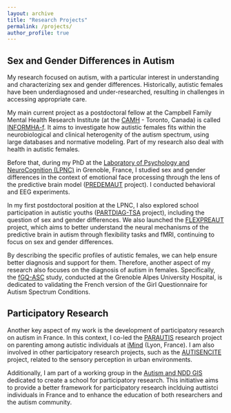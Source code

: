 ```yaml
---
layout: archive
title: "Research Projects"
permalink: /projects/
author_profile: true
---
```


## Sex and Gender Differences in Autism

My research focused on autism, with a particular interest in understanding and characterizing sex and gender differences. 
Historically, autistic females have been underdiagnosed and under-researched, resulting in challenges in accessing appropriate care. 

My main current project as a postdoctoral fellow at the Campbell Family Mental Health Research Institute (at the [CAMH](https://www.camh.ca) - Toronto, Canada) is called [INFORMHA-f](/projects/007_INFORMHA-f).
It aims to investigate how autistic females fits within the neurobiological and clinical heterogenity of the autism spectrum, using large databases and normative modeling. 
Part of my research also deal with health in autistic females.

Before that, during my PhD at the [Laboratory of Psychology and NeuroCognition (LPNC)](https://lpnc.univ-grenoble-alpes.fr/en) in Grenoble, France, I studied sex and gender differences in the context of emotional face processing through the lens of the predictive brain model ([PREDEMAUT](/projects/001_Predemaut) project). 
I conducted behavioral and EEG experiments.

In my first postdoctoral position at the LPNC, I also explored school participation in autistic youths ([PARTDIAG-TSA](/projects/002_PartDiag_TSA) project), including the question of sex and gender differences. 
We also launched the [FLEXPREAUT](/projects/004_Flexpreaut) project, which aims to better understand the neural mechanisms of the predictive brain in autism through flexibility tasks and fMRI, continuing to focus on sex and gender differences. 

By describing the specific profiles of autistic females, we can help ensure better diagnosis and support for them. 
Therefore, another aspect of my research also focuses on the diagnosis of autism in females.
Specifically, the [fGQ-ASC](/projects/006_fGQ-ASC) study, conducted at the Grenoble Alpes University Hospital, is dedicated to validating the French version of the Girl Questionnaire for Autism Spectrum Conditions.


## Participatory Research
Another key aspect of my work is the development of participatory research on autism in France. 
In this context, I co-led the [PARAUTIS](/projects/003_Parautis) research project on parenting among autistic individuals at [iMind](https://centre-imind.fr/?lang=en) (Lyon, France). 
I am also involved in other participatory research projects, such as the [AUTISENCITE](/projects/005_Autisencité) project, related to the sensory perception in urban environments.

Additionally, I am part of a working group in the [Autism and NDD GIS](https://autisme-neurodev.org/en/) dedicated to create a school for participatory research. This initiative aims to provide a better framework for participatory research inclduing auttistci individuals in France and to enhance the education of both researchers and the autism community.
